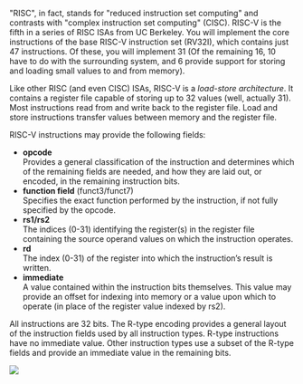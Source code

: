 

"RISC", in fact, stands for "reduced instruction set computing" and contrasts with "complex instruction set computing" (CISC). RISC-V is the fifth in a series of RISC ISAs from UC Berkeley. You will implement the core instructions of the base RISC-V instruction set (RV32I), which contains just 47 instructions. Of these, you will implement 31 (Of the remaining 16, 10 have to do with the surrounding system, and 6 provide support for storing and loading small values to and from memory).

Like other RISC (and even CISC) ISAs, RISC-V is a _load-store architecture_. It contains a register file capable of storing up to 32 values (well, actually 31). Most instructions read from and write back to the register file. Load and store instructions transfer values between memory and the register file.

RISC-V instructions may provide the following fields:

- **opcode**  
    Provides a general classification of the instruction and determines which of the remaining fields are needed, and how they are laid out, or encoded, in the remaining instruction bits.
- **function field** (funct3/funct7)  
    Specifies the exact function performed by the instruction, if not fully specified by the opcode.
- **rs1/rs2**  
    The indices (0-31) identifying the register(s) in the register file containing the source operand values on which the instruction operates.
- **rd**  
    The index (0-31) of the register into which the instruction’s result is written.
- **immediate**  
    A value contained within the instruction bits themselves. This value may provide an offset for indexing into memory or a value upon which to operate (in place of the register value indexed by rs2).

All instructions are 32 bits. The R-type encoding provides a general layout of the instruction fields used by all instruction types. R-type instructions have no immediate value. Other instruction types use a subset of the R-type fields and provide an immediate value in the remaining bits.

![](https://courses.edx.org/assets/courseware/v1/3f0c44f5f251e9c795bd0f0671ea7bb3/asset-v1:LinuxFoundationX+LFD111x+3T2022+type@asset+block/RISC-V_base_instruction_formats__from_the_RISC-V_specifications_.png)
